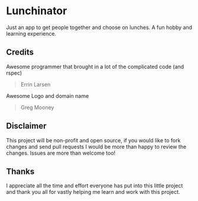 Lunchinator
===========
Just an app to get people together and choose on lunches. A fun hobby and learning experience.

Credits
-------
Awesome programmer that brought in a lot of the complicated code (and rspec)
> Errin Larsen

Awesome Logo and domain name
> Greg Mooney

Disclaimer
----------

This project will be non-profit and open source, if you would like to fork changes and 
send pull requests I would be more than happy to review the changes. Issues are more than 
welcome too!



Thanks
------
I appreciate all the time and effort everyone has put into this little project and thank you
all for vastly helping me learn and work with this project.

